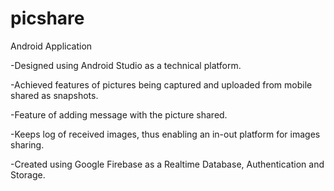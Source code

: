 # picshare
Android Application

-Designed using Android Studio as a technical platform.

-Achieved features of pictures being captured and uploaded from mobile shared as snapshots.

-Feature of adding message with the picture shared.

-Keeps log of received images, thus enabling an in-out platform for images sharing.

-Created using Google Firebase as a Realtime Database, Authentication and Storage.

